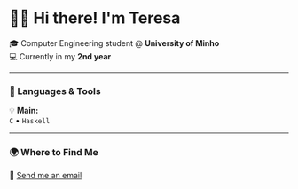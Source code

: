 # 👋🏽 Hi there! I'm Teresa 

🎓 Computer Engineering student @ **University of Minho**  
💻 Currently in my **2nd year**

---

### 🧠 Languages & Tools
💡 **Main:**  
`C` • `Haskell`  

---

### 🌍 Where to Find Me
📧 [Send me an email](mailto:teresateixeira026@gmail.com) 

